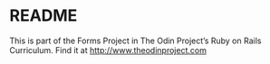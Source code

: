 # README

This is part of the Forms Project in The Odin Project’s Ruby on Rails Curriculum. Find it at http://www.theodinproject.com